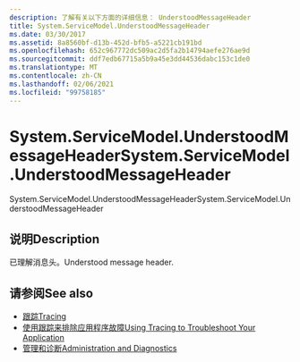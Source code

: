 ```yaml
---
description: 了解有关以下方面的详细信息： UnderstoodMessageHeader
title: System.ServiceModel.UnderstoodMessageHeader
ms.date: 03/30/2017
ms.assetid: 8a8560bf-d13b-452d-bfb5-a5221cb191bd
ms.openlocfilehash: 652c967772dc509ac2d5fa2b14794aefe276ae9d
ms.sourcegitcommit: ddf7edb67715a5b9a45e3dd44536dabc153c1de0
ms.translationtype: MT
ms.contentlocale: zh-CN
ms.lasthandoff: 02/06/2021
ms.locfileid: "99758185"
---
```

# <a name="systemservicemodelunderstoodmessageheader"></a><span data-ttu-id="11598-103">System.ServiceModel.UnderstoodMessageHeader</span><span class="sxs-lookup"><span data-stu-id="11598-103">System.ServiceModel.UnderstoodMessageHeader</span></span>

<span data-ttu-id="11598-104">System.ServiceModel.UnderstoodMessageHeader</span><span class="sxs-lookup"><span data-stu-id="11598-104">System.ServiceModel.UnderstoodMessageHeader</span></span>  
  
## <a name="description"></a><span data-ttu-id="11598-105">说明</span><span class="sxs-lookup"><span data-stu-id="11598-105">Description</span></span>  

 <span data-ttu-id="11598-106">已理解消息头。</span><span class="sxs-lookup"><span data-stu-id="11598-106">Understood message header.</span></span>  
  
## <a name="see-also"></a><span data-ttu-id="11598-107">请参阅</span><span class="sxs-lookup"><span data-stu-id="11598-107">See also</span></span>

- [<span data-ttu-id="11598-108">跟踪</span><span class="sxs-lookup"><span data-stu-id="11598-108">Tracing</span></span>](index.md)
- [<span data-ttu-id="11598-109">使用跟踪来排除应用程序故障</span><span class="sxs-lookup"><span data-stu-id="11598-109">Using Tracing to Troubleshoot Your Application</span></span>](using-tracing-to-troubleshoot-your-application.md)
- [<span data-ttu-id="11598-110">管理和诊断</span><span class="sxs-lookup"><span data-stu-id="11598-110">Administration and Diagnostics</span></span>](../index.md)
